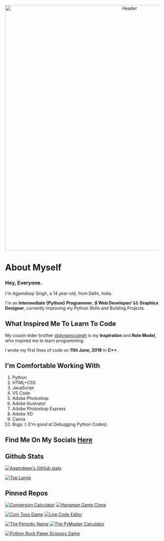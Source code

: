 <div id="header" align="center">
  <img alt="Header" src="GithubBanner.gif" width="800"/>
</div>

# About Myself

### Hey, Everyone.

I'm Agamdeep Singh, a 14 year-old, from Delhi, India.

I'm an **Intermediate {Python} Programmer**, ***$* Web Developer/** && **Graphics Designer**, currently improving my Python Skills and Building Projects.

## What Inspired Me To Learn To Code
My cousin elder brother [@dynamicsingh](https://github.com/dynamicsingh) is my **Inspiration** and **Role Model**, who inspired me to learn programming.

I wrote my first lines of code on **11th June, 2019** in **C++**.

## I'm Comfortable Working With
1. Python
2. HTML+CSS
3. JavaScript
4. VS Code
5. Adobe Photoshop
6. Adobe Illustrator
7. Adobe Photoshop Express
8. Adobe XD
9. Canva
10. Bugs :) {I'm good at Debugging Python Codes}

## Find Me On My Socials [Here](https://linktr.ee/coderagam001) 

## Github Stats
[![Agamdeep's GitHub stats](https://github-readme-stats.vercel.app/api?username=CodeWithAgam&theme=onedark&count_private=true&show_icons=true&include_all_commits=true)](https://github.com/CodeWithAgam/github-readme-stats)

[![Top Langs](https://github-readme-stats.vercel.app/api/top-langs/?username=CodeWithAgam&theme=onedark)](https://github.com/CodeWithAgam/github-readme-stats)

## Pinned Repos
[![Conversion Calculator](https://github-readme-stats.vercel.app/api/pin/?username=CodeWithAgam&repo=Conversion-Calculator&theme=onedark)](https://github.com/CodeWithAgam/Conversion-Calculator) [![Hangman Game Clone](https://github-readme-stats.vercel.app/api/pin/?username=CodeWithAgam&repo=Hangman-Clone-Python&theme=onedark)](https://github.com/CodeWithAgam/Hangman-Clone-Python)

[![Coin Toss Game](https://github-readme-stats.vercel.app/api/pin/?username=CodeWithAgam&repo=CoinTossGame&theme=onedark)](https://github.com/CodeWithAgam/CoinTossGame) [![Live Code Editor](https://github-readme-stats.vercel.app/api/pin/?username=CodeWithAgam&repo=Live-Code-Editor&theme=onedark)](https://github.com/CodeWithAgam/Live-Code-Editor)

[![The Periodic Name](https://github-readme-stats.vercel.app/api/pin/?username=CodeWithAgam&repo=The-Periodic-Name&theme=onedark)](https://github.com/CodeWithAgam/The-Periodic-Name) [![The PyMaster Calculator](https://github-readme-stats.vercel.app/api/pin/?username=CodeWithAgam&repo=The-PyMaster-Calculator&theme=onedark)](https://github.com/CodeWithAgam/The-PyMaster-Calculator)

[![Python Rock Paper Scissors Game](https://github-readme-stats.vercel.app/api/pin/?username=CodeWithAgam&repo=Python-Rock-Paper-Scissors&theme=onedark)](https://github.com/CodeWithAgam/Python-Rock-Paper-Scissors)
